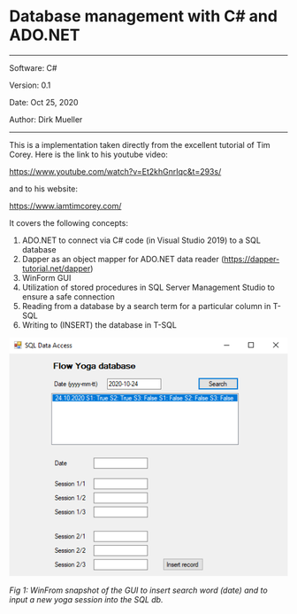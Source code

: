 # Database management with C# and ADO.NET

**********************************************
Software:		C# 

Version:    	0.1

Date: 			Oct 25, 2020

Author:			Dirk Mueller 
**********************************************
This is a implementation taken directly from the excellent tutorial of Tim Corey. Here is the link to his youtube video: 

https://www.youtube.com/watch?v=Et2khGnrIqc&t=293s/ 

and to his website:

https://www.iamtimcorey.com/ 

It covers the following concepts:

1. ADO.NET to connect via C# code (in Visual Studio 2019) to a SQL database
2. Dapper as an object mapper for ADO.NET data reader (https://dapper-tutorial.net/dapper)
3. WinForm GUI
4. Utilization of stored procedures in SQL Server Management Studio to ensure a safe connection
5. Reading from a database by a search term for a particular column in T-SQL
6. Writing to (INSERT) the database in T-SQL

![](https://github.com/DirkMueller8/yoga_SQL_db/blob/master/screenshot.png)

*Fig 1: WinFrom snapshot of the GUI to insert search word (date) and to input a new yoga session into the SQL db.*